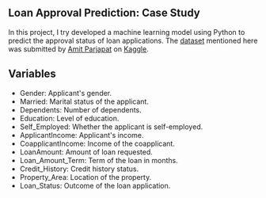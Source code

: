 ## Loan Approval Prediction: Case Study

In this project, I try developed a machine learning model using Python to predict the approval status of loan applications.
The [dataset](https://statso.io/loan-approval-prediction-case-study/) mentioned here was submitted by [Amit Parjapat](https://www.kaggle.com/ninzaami) on [Kaggle](https://www.kaggle.com/). 

## Variables

- Gender: Applicant's gender.
- Married: Marital status of the applicant.
- Dependents: Number of dependents.
- Education: Level of education.
- Self_Employed: Whether the applicant is self-employed.
- ApplicantIncome: Applicant's income.
- CoapplicantIncome: Income of the coapplicant.
- LoanAmount: Amount of loan requested.
- Loan_Amount_Term: Term of the loan in months.
- Credit_History: Credit history status.
- Property_Area: Location of the property.
- Loan_Status: Outcome of the loan application.
